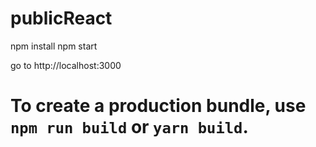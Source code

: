# publicReact

npm install
npm start

go to http://localhost:3000

# To create a production bundle, use `npm run build` or `yarn build`.
